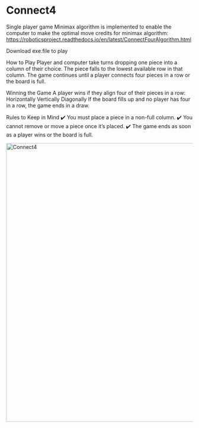 # Connect4
Single player game
Minimax algorithm is implemented to enable the computer to make the optimal move
credits for minimax algorithm: https://roboticsproject.readthedocs.io/en/latest/ConnectFourAlgorithm.html

Download exe.file to play

How to Play
Player and computer take turns dropping one piece into a column of their choice.
The piece falls to the lowest available row in that column.
The game continues until a player connects four pieces in a row or the board is full.

Winning the Game
A player wins if they align four of their pieces in a row:
Horizontally
Vertically
Diagonally
If the board fills up and no player has four in a row, the game ends in a draw.

Rules to Keep in Mind
✔️ You must place a piece in a non-full column.
✔️ You cannot remove or move a piece once it’s placed.
✔️ The game ends as soon as a player wins or the board is full.

<img width="751" alt="Connect4" src="https://github.com/user-attachments/assets/cc5ad778-9a7e-4a33-a64d-712338a83a62" />

